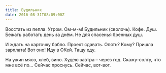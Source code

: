 ```yaml
---
title: Будильник
date: 2016-08-31T08:09:00Z
---
```


Восстать из пепла. Утром. Ом-м-м!
Будильник (сволочь). Кофе. Душ.
Бежать работать день за днём.
Не для спасенья бренных душ.

И ждать на карточку бабло.
Проект сдавать. Опять? Кому?
Пришла зарплата! Вот оно!
Иду в ОКей. Тащу еду.

На ужин мясо, хлеб, вино.
Худею завтра – через год.
Скажу-солгу, что мне всё по…
Сейчас проснусь. Сейчас, вот-вот.